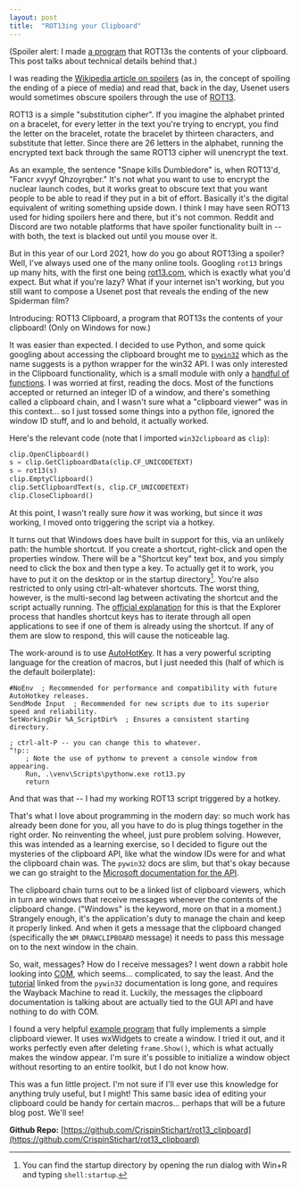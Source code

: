 ```yaml
---
layout: post
title:  "ROT13ing your Clipboard"
---
```


(Spoiler alert: I made [a program](https://github.com/CrispinStichart/rot13_clipboard) that ROT13s the contents of your clipboard. This post talks about technical details behind that.)

I was reading the [Wikipedia article on spoilers][spoiler] (as in, the concept of spoiling the ending of a piece of media) and read that, back in the day, Usenet users would sometimes obscure spoilers through the use of [ROT13][rot13_wiki]. 

[spoiler]: https://en.wikipedia.org/wiki/Spoiler_(media)
[rot13_wiki]: https://en.wikipedia.org/wiki/ROT13

ROT13 is a simple "substitution cipher". If you imagine the alphabet printed on a bracelet, for every letter in the text you're trying to encrypt, you find the letter on the bracelet, rotate the bracelet by thirteen characters, and substitute that letter. Since there are 26 letters in the alphabet, running the encrypted text back through the same ROT13 cipher will unencrypt the text. 

As an example, the sentence "Snape kills Dumbledore" is, when ROT13'd, "Fancr xvyyf Qhzoyrqber." It's not what you want to use to encrypt the nuclear launch codes, but it works great to obscure text that you want people to be able to read if they put in a bit of effort. Basically it's the digital equivalent of writing something upside down. I think I may have seen ROT13 used for hiding spoilers here and there, but it's not common. Reddit and Discord are two notable platforms that have spoiler functionality built in -- with both, the text is blacked out until you mouse over it.

But in this year of our Lord 2021, how do you go about ROT13ing a spoiler? Well, I've always used one of the many online tools. Googling `rot13` brings up many hits, with the first one being [rot13.com][rot13], which is exactly what you'd expect. But what if you're lazy? What if your internet isn't working, but you still want to compose a Usenet post that reveals the ending of the new Spiderman film?

[rot13]: https://rot13.com/

Introducing: ROT13 Clipboard, a program that ROT13s the contents of your clipboard! (Only on Windows for now.)

It was easier than expected. I decided to use Python, and some quick googling about accessing the clipboard brought me to [`pywin32`][pywin] which as the name suggests is a python wrapper for the win32 API. I was only interested in the Clipboard functionality, which is a small module with only a [handful of functions][pywin_clip_docs].  I was worried at first, reading the docs. Most of the functions accepted or returned an integer ID of a window, and there's something called a clipboard chain, and I wasn't sure what a "clipboard viewer" was in this context... so I just tossed some things into a python file, ignored the window ID stuff, and lo and behold, it actually worked. 

[pywin]:  https://pypi.org/project/pywin32/
[pywin_clip_docs]: https://mhammond.github.io/pywin32/win32clipboard.html

Here's the relevant code (note that I imported `win32clipboard` as `clip`):

```python
clip.OpenClipboard()
s = clip.GetClipboardData(clip.CF_UNICODETEXT)
s = rot13(s)
clip.EmptyClipboard()
clip.SetClipboardText(s, clip.CF_UNICODETEXT)
clip.CloseClipboard()
```

At this point, I wasn't really sure *how* it was working, but since it *was* working, I moved onto triggering the script via a hotkey. 

It turns out that Windows does have built in support for this, via an unlikely path: the humble shortcut. If you create a shortcut, right-click and open the properties window. There will be a "Shortcut key" text box, and you simply need to click the box and then type a key. To actually get it to work, you have to put it on the desktop or in the startup directory[^1]. You're also restricted to only using ctrl-alt-whatever shortcuts. The worst thing, however, is the multi-second lag between activating the shortcut and the script actually running. The [official explanation][shortcut_lag] for this is that the Explorer process that handles shortcut keys has to iterate through all open applications to see if one of them is already using the shortcut. If any of them are slow to respond, this will cause the noticeable lag.

[^1]: You can find the startup directory by opening the run dialog with Win+R and typing `shell:startup`.

[shortcut_lag]: https://devblogs.microsoft.com/oldnewthing/20120502-00/?p=7723


The work-around is to use [AutoHotKey][autohotkey]. It has a very powerful scripting language for the creation of macros, but I just needed this (half of which is the default boilerplate):

[autohotkey]: https://www.autohotkey.com/


```
#NoEnv  ; Recommended for performance and compatibility with future AutoHotkey releases.
SendMode Input  ; Recommended for new scripts due to its superior speed and reliability.
SetWorkingDir %A_ScriptDir%  ; Ensures a consistent starting directory.

; ctrl-alt-P -- you can change this to whatever.
^!p::
    ; Note the use of pythonw to prevent a console window from appearing.
    Run, .\venv\Scripts\pythonw.exe rot13.py
    return
```

And that was that -- I had my working ROT13 script triggered by a hotkey. 

That's what I love about programming in the modern day: so much work has already been done for you, all you have to do is plug things together in the right order. No reinventing the wheel, just pure problem solving. However, this was intended as a learning exercise, so I decided to figure out the mysteries of the clipboard API, like what the window IDs were for and what the clipboard chain was. The `pywin32` docs are slim, but that's okay because we can go straight to the [Microsoft documentation for the API][clipboard_api_docs].

[clipboard_api_docs]: https://docs.microsoft.com/en-us/windows/win32/dataxchg/clipboard

The clipboard chain turns out to be a linked list of clipboard viewers, which in turn are windows that receive messages whenever the contents of the clipboard change. ("Windows" is the keyword, more on that in a moment.)  Strangely enough, it's the application's duty to manage the chain and keep it properly linked. And when it gets a message that the clipboard changed (specifically the `WM_DRAWCLIPBOARD` message) it needs to pass this message on to the next window in the chain. 

So, wait, messages? How do I receive messages? I went down a rabbit hole looking into [COM][COM_docs], which seems... complicated, to say the least. And the [tutorial][tutorial_archive] linked from the `pywin32` documentation is long gone, and requires the Wayback Machine to read it. Luckily, the messages the clipboard documentation is talking about are actually tied to the GUI API and have nothing to do with COM. 

I found a very helpful [example program][python_clipboard] that fully implements a simple clipboard viewer. It uses wxWidgets to create a window. I tried it out, and it works perfectly even after deleting `frame.Show()`, which is what actually makes the window appear. I'm sure it's possible to initialize a window object without resorting to an entire toolkit, but I do not know how. 

[python_clipboard]: https://code.activestate.com/recipes/355593-windows-clipboard-viewer/
[tutorial_archive]: https://web.archive.org/web/20090130004155/http://thor.prohosting.com/~pboddie/Python/COM.html
[COM_docs]: https://docs.microsoft.com/en-us/windows/win32/com/com-objects-and-interfaces


This was a fun little project. I'm not sure if I'll ever use this knowledge for anything truly useful, but I might! This same basic idea of editing your clipboard could be handy for certain macros... perhaps that will be a future blog post. We'll see!

**Github Repo:** [https://github.com/CrispinStichart/rot13_clipboard](https://github.com/CrispinStichart/rot13_clipboard)